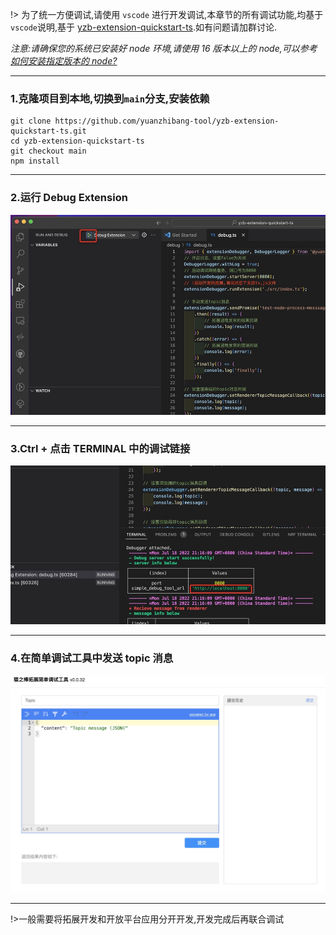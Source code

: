 !> 为了统一方便调试,请使用 `vscode` 进行开发调试,本章节的所有调试功能,均基于`vscode`说明,基于 <a href="https://github.com/yuanzhibang-tool/yzb-extension-quickstart-ts.git" target="_blank">yzb-extension-quickstart-ts</a>.如有问题请加群讨论.

_注意:请确保您的系统已安装好 node 环境,请使用 16 版本以上的 node,可以参考[如何安装指定版本的 node?](/#/question/how-to-install-node-version-specified ':ignore')_

---

### 1.克隆项目到本地,切换到`main`分支,安装依赖

```shell
git clone https://github.com/yuanzhibang-tool/yzb-extension-quickstart-ts.git
cd yzb-extension-quickstart-ts
git checkout main
npm install
```

---

### 2.运行 Debug Extension

![运行 Debug Extension](../images/1658150046021.jpg ':size=500')

---

### 3.Ctrl + 点击 TERMINAL 中的调试链接

![运行 Debug Extension](../images/1658150204383.jpg ':size=500')

---

### 4.在简单调试工具中发送 topic 消息

![在简单调试工具中发送 topic 消息](../images/20220718211945.jpg ':size=500')

---

!>一般需要将拓展开发和开放平台应用分开开发,开发完成后再联合调试
